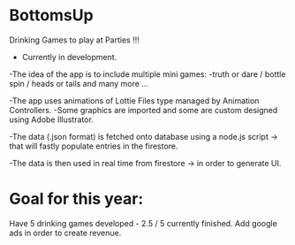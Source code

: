 # BottomsUp

Drinking Games to play at Parties !!!

- Currently in development. 


-The idea of the app is to include multiple mini games:
-truth or dare / bottle spin / heads or tails and many more ... 

-The app uses animations of Lottie Files type managed by Animation Controllers.
-Some graphics are imported and some are custom designed using Adobe Illustrator.

-The data (.json format) is fetched onto database using a node.js script -> that will fastly populate entries in the firestore.

-The data is then used in real time from firestore -> in order to generate UI.


# Goal for this year:

Have 5 drinking games developed - 2.5 / 5 currently finished.
Add google ads in order to create revenue. 

